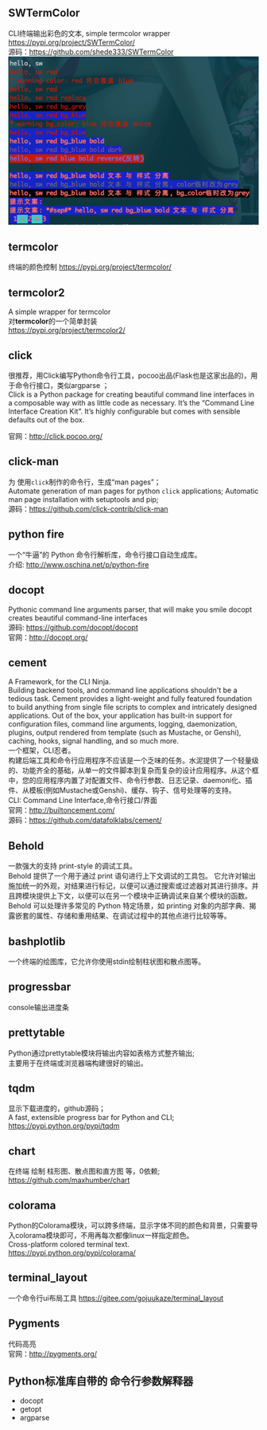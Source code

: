 

## SWTermColor
CLI终端输出彩色的文本, simple termcolor wrapper   
<https://pypi.org/project/SWTermColor/>  
源码：<https://github.com/shede333/SWTermColor>   
![](./images/termnial.png)

## termcolor
终端的颜色控制
<https://pypi.org/project/termcolor/>

## termcolor2
A simple wrapper for termcolor  
对**termcolor**的一个简单封装  
<https://pypi.org/project/termcolor2/>

## click
很推荐，用Click编写Python命令行工具，pocoo出品(Flask也是这家出品的)，用于命令行接口，类似argparse ；  
Click is a Python package for creating beautiful command line interfaces in a composable way with as little code as necessary. It’s the “Command Line Interface Creation Kit”. It’s highly configurable but comes with sensible defaults out of the box.   

官网：<http://click.pocoo.org/>


## click-man
为 使用`click`制作的命令行，生成“man pages”；   
Automate generation of man pages for python `click` applications;
Automatic man page installation with setuptools and pip;  
源码：<https://github.com/click-contrib/click-man>


## python fire
一个“牛逼”的 Python 命令行解析库，命令行接口自动生成库。    
介绍: <http://www.oschina.net/p/python-fire>

## docopt
Pythonic command line arguments parser, that will make you smile
docopt creates beautiful command-line interfaces  
源码: <https://github.com/docopt/docopt>  
官网：<http://docopt.org/>    

## cement
A Framework, for the CLI Ninja.  
Building backend tools, and command line applications shouldn't be a tedious task. Cement provides a light-weight and fully featured foundation to build anything from single file scripts to complex and intricately designed applications. Out of the box, your application has built-in support for configuration files, command line arguments, logging, daemonization, plugins, output rendered from template (such as Mustache, or Genshi), caching, hooks, signal handling, and so much more.  
一个框架，CLI忍者。  
构建后端工具和命令行应用程序不应该是一个乏味的任务。水泥提供了一个轻量级的、功能齐全的基础，从单一的文件脚本到复杂而复杂的设计应用程序。从这个框中，您的应用程序内置了对配置文件、命令行参数、日志记录、daemoni化、插件、从模板(例如Mustache或Genshi)、缓存、钩子、信号处理等的支持。  
CLI: Command Line Interface,命令行接口/界面  
官网：<http://builtoncement.com/>  
源码：<https://github.com/datafolklabs/cement/>  

## Behold
一款强大的支持 print-style 的调试工具。  
Behold 提供了一个用于通过 print 语句进行上下文调试的工具包。 它允许对输出施加统一的外观，对结果进行标记，以便可以通过搜索或过滤器对其进行排序。并且跨模块提供上下文，以便可以在另一个模块中正确调试来自某个模块的函数。Behold 可以处理许多常见的 Python 特定场景，如 printing 对象的内部字典、揭露嵌套的属性、存储和重用结果、在调试过程中的其他点进行比较等等。

## bashplotlib
一个终端的绘图库，它允许你使用stdin绘制柱状图和散点图等。 

## progressbar
console输出进度条

## prettytable 
Python通过prettytable模块将输出内容如表格方式整齐输出;  
主要用于在终端或浏览器端构建很好的输出。  

## tqdm
显示下载进度的，github源码；  
A fast, extensible progress bar for Python and CLI;  
<https://pypi.python.org/pypi/tqdm>

## chart
在终端 绘制 柱形图、散点图和直方图 等，0依赖;  
<https://github.com/maxhumber/chart>

## colorama  
Python的Colorama模块，可以跨多终端，显示字体不同的颜色和背景，只需要导入colorama模块即可，不用再每次都像linux一样指定颜色。  
Cross-platform colored terminal text.   
<https://pypi.python.org/pypi/colorama/>  


## terminal_layout
一个命令行ui布局工具 
<https://gitee.com/gojuukaze/terminal_layout>

## Pygments
代码高亮  
官网：<http://pygments.org/>

## Python标准库自带的 命令行参数解释器

* docopt
* getopt
* argparse